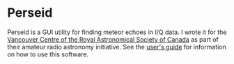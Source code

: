 # Perseid

Perseid is a GUI utility for finding meteor echoes in I/Q data. I wrote it for
the [Vancouver Centre of the Royal Astronomical Society of
Canada](https://rasc-vancouver.com) as part of their amateur radio astronomy
initiative. See the [user's
guide](https://github.com/preston-thompson/perseid/raw/master/Perseid%20User's%20Guide.odt)
for information on how to use this software.

